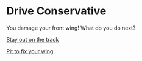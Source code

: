# Drive Conservative
You damage your front wing! What do you do next?

[Stay out on the track](stayout.md)

[Pit to fix your wing](pit1.md)
